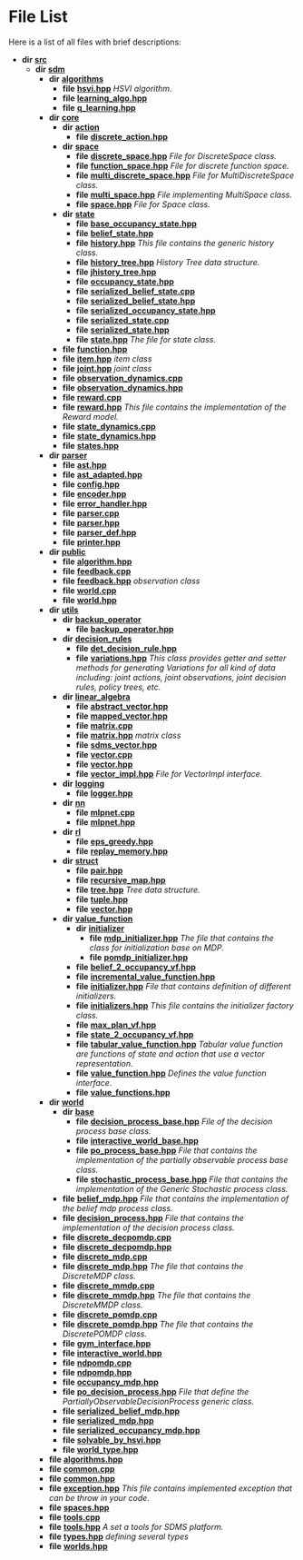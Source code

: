 
# File List

Here is a list of all files with brief descriptions:


* **dir** [**src**](dir_68267d1309a1af8e8297ef4c3efbcdba.md)   
  * **dir** [**sdm**](dir_ae1b8d8c3d2627954ba53c22978558f0.md)   
    * **dir** [**algorithms**](dir_baab9deb2ceef290d17fdadea9d6b69b.md)   
      * **file** [**hsvi.hpp**](hsvi_8hpp.md) _HSVI algorithm._   
      * **file** [**learning\_algo.hpp**](learning__algo_8hpp.md)   
      * **file** [**q\_learning.hpp**](q__learning_8hpp.md)   
    * **dir** [**core**](dir_92216a09053680f71034e5e26026ee62.md)   
      * **dir** [**action**](dir_da22f131ef310b227029eb4cfbb3e75b.md)   
        * **file** [**discrete\_action.hpp**](discrete__action_8hpp.md)   
      * **dir** [**space**](dir_4382197029a4717686416170aae3e90a.md)   
        * **file** [**discrete\_space.hpp**](discrete__space_8hpp.md) _File for DiscreteSpace class._   
        * **file** [**function\_space.hpp**](function__space_8hpp.md) _File for discrete function space._   
        * **file** [**multi\_discrete\_space.hpp**](multi__discrete__space_8hpp.md) _File for MultiDiscreteSpace class._   
        * **file** [**multi\_space.hpp**](multi__space_8hpp.md) _File implementing MultiSpace class._   
        * **file** [**space.hpp**](space_8hpp.md) _File for Space class._   
      * **dir** [**state**](dir_d0d8dc666ec4ca9b544d63f25347f269.md)   
        * **file** [**base\_occupancy\_state.hpp**](base__occupancy__state_8hpp.md)   
        * **file** [**belief\_state.hpp**](belief__state_8hpp.md)   
        * **file** [**history.hpp**](history_8hpp.md) _This file contains the generic history class._   
        * **file** [**history\_tree.hpp**](history__tree_8hpp.md) _History Tree data structure._   
        * **file** [**jhistory\_tree.hpp**](jhistory__tree_8hpp.md)   
        * **file** [**occupancy\_state.hpp**](occupancy__state_8hpp.md)   
        * **file** [**serialized\_belief\_state.cpp**](serialized__belief__state_8cpp.md)   
        * **file** [**serialized\_belief\_state.hpp**](serialized__belief__state_8hpp.md)   
        * **file** [**serialized\_occupancy\_state.hpp**](serialized__occupancy__state_8hpp.md)   
        * **file** [**serialized\_state.cpp**](serialized__state_8cpp.md)   
        * **file** [**serialized\_state.hpp**](serialized__state_8hpp.md)   
        * **file** [**state.hpp**](state_8hpp.md) _The file for state class._   
      * **file** [**function.hpp**](function_8hpp.md)   
      * **file** [**item.hpp**](item_8hpp.md) _item class_   
      * **file** [**joint.hpp**](joint_8hpp.md) _joint class_   
      * **file** [**observation\_dynamics.cpp**](observation__dynamics_8cpp.md)   
      * **file** [**observation\_dynamics.hpp**](observation__dynamics_8hpp.md)   
      * **file** [**reward.cpp**](reward_8cpp.md)   
      * **file** [**reward.hpp**](reward_8hpp.md) _This file contains the implementation of the Reward model._   
      * **file** [**state\_dynamics.cpp**](state__dynamics_8cpp.md)   
      * **file** [**state\_dynamics.hpp**](state__dynamics_8hpp.md)   
      * **file** [**states.hpp**](states_8hpp.md) 
    * **dir** [**parser**](dir_6daa6254ddefc40233dd42d3ed88a5a9.md)   
      * **file** [**ast.hpp**](ast_8hpp.md)   
      * **file** [**ast\_adapted.hpp**](ast__adapted_8hpp.md) 
      * **file** [**config.hpp**](config_8hpp.md)   
      * **file** [**encoder.hpp**](encoder_8hpp.md)   
      * **file** [**error\_handler.hpp**](error__handler_8hpp.md)   
      * **file** [**parser.cpp**](parser_8cpp.md)   
      * **file** [**parser.hpp**](parser_8hpp.md)   
      * **file** [**parser\_def.hpp**](parser__def_8hpp.md)   
      * **file** [**printer.hpp**](printer_8hpp.md)   
    * **dir** [**public**](dir_33715f1cc09e852083918bf432e54d5e.md)   
      * **file** [**algorithm.hpp**](algorithm_8hpp.md)   
      * **file** [**feedback.cpp**](feedback_8cpp.md)   
      * **file** [**feedback.hpp**](feedback_8hpp.md) _observation class_   
      * **file** [**world.cpp**](world_8cpp.md)   
      * **file** [**world.hpp**](world_8hpp.md)   
    * **dir** [**utils**](dir_d5f9b32a4b7e3085fe36bb5e85e812de.md)   
      * **dir** [**backup\_operator**](dir_e5da9301ce0d3402db8949e56416e9b7.md)   
        * **file** [**backup\_operator.hpp**](backup__operator_8hpp.md)   
      * **dir** [**decision\_rules**](dir_4983fd2ecc8cc6698afce148812a6aba.md)   
        * **file** [**det\_decision\_rule.hpp**](det__decision__rule_8hpp.md)   
        * **file** [**variations.hpp**](variations_8hpp.md) _This class provides getter and setter methods for generating Variations for all kind of data including: joint actions, joint observations, joint decision rules, policy trees, etc._   
      * **dir** [**linear\_algebra**](dir_f6794c324212297d566732725cbf26ea.md)   
        * **file** [**abstract\_vector.hpp**](abstract__vector_8hpp.md)   
        * **file** [**mapped\_vector.hpp**](mapped__vector_8hpp.md)   
        * **file** [**matrix.cpp**](matrix_8cpp.md)   
        * **file** [**matrix.hpp**](matrix_8hpp.md) _matrix class_   
        * **file** [**sdms\_vector.hpp**](sdms__vector_8hpp.md)   
        * **file** [**vector.cpp**](vector_8cpp.md)   
        * **file** [**vector.hpp**](linear__algebra_2vector_8hpp.md)   
        * **file** [**vector\_impl.hpp**](vector__impl_8hpp.md) _File for VectorImpl interface._   
      * **dir** [**logging**](dir_a755706b7eb45c402113f86d3477d08c.md)   
        * **file** [**logger.hpp**](logger_8hpp.md)   
      * **dir** [**nn**](dir_a0f8f367ee5fbc480d285e7bffe42674.md)   
        * **file** [**mlpnet.cpp**](mlpnet_8cpp.md) 
        * **file** [**mlpnet.hpp**](mlpnet_8hpp.md)   
      * **dir** [**rl**](dir_1bc0c1e8b4bb5415537951e68df5cc3c.md)   
        * **file** [**eps\_greedy.hpp**](eps__greedy_8hpp.md)   
        * **file** [**replay\_memory.hpp**](replay__memory_8hpp.md)   
      * **dir** [**struct**](dir_8910f640002ec96a2876ed8b2614abb5.md)   
        * **file** [**pair.hpp**](pair_8hpp.md)   
        * **file** [**recursive\_map.hpp**](recursive__map_8hpp.md)   
        * **file** [**tree.hpp**](tree_8hpp.md) _Tree data structure._   
        * **file** [**tuple.hpp**](tuple_8hpp.md)   
        * **file** [**vector.hpp**](struct_2vector_8hpp.md)   
      * **dir** [**value\_function**](dir_9190e49f25bb1396e1fb4a6f0beec9b4.md)   
        * **dir** [**initializer**](dir_8f297180fb36cffec7cf6cc452bb4d2e.md)   
          * **file** [**mdp\_initializer.hpp**](mdp__initializer_8hpp.md) _The file that contains the class for initialization base on MDP._   
          * **file** [**pomdp\_initializer.hpp**](pomdp__initializer_8hpp.md)   
        * **file** [**belief\_2\_occupancy\_vf.hpp**](belief__2__occupancy__vf_8hpp.md)   
        * **file** [**incremental\_value\_function.hpp**](incremental__value__function_8hpp.md)   
        * **file** [**initializer.hpp**](initializer_8hpp.md) _File that contains definition of different initializers._   
        * **file** [**initializers.hpp**](initializers_8hpp.md) _This file contains the initializer factory class._   
        * **file** [**max\_plan\_vf.hpp**](max__plan__vf_8hpp.md)   
        * **file** [**state\_2\_occupancy\_vf.hpp**](state__2__occupancy__vf_8hpp.md)   
        * **file** [**tabular\_value\_function.hpp**](tabular__value__function_8hpp.md) _Tabular value function are functions of state and action that use a vector representation._   
        * **file** [**value\_function.hpp**](value__function_8hpp.md) _Defines the value function interface._   
        * **file** [**value\_functions.hpp**](value__functions_8hpp.md)   
    * **dir** [**world**](dir_414fa79a2aeb4aba632c04a0d3a53fff.md)   
      * **dir** [**base**](dir_f82058e37a1f60b84f8487517c6ff983.md)   
        * **file** [**decision\_process\_base.hpp**](decision__process__base_8hpp.md) _File of the decision process base class._   
        * **file** [**interactive\_world\_base.hpp**](interactive__world__base_8hpp.md)   
        * **file** [**po\_process\_base.hpp**](po__process__base_8hpp.md) _File that contains the implementation of the partially observable process base class._   
        * **file** [**stochastic\_process\_base.hpp**](stochastic__process__base_8hpp.md) _File that contains the implementation of the Generic Stochastic process class._   
      * **file** [**belief\_mdp.hpp**](belief__mdp_8hpp.md) _File that contains the implementation of the belief mdp process class._   
      * **file** [**decision\_process.hpp**](decision__process_8hpp.md) _File that contains the implementation of the decision process class._   
      * **file** [**discrete\_decpomdp.cpp**](discrete__decpomdp_8cpp.md)   
      * **file** [**discrete\_decpomdp.hpp**](discrete__decpomdp_8hpp.md)   
      * **file** [**discrete\_mdp.cpp**](discrete__mdp_8cpp.md)   
      * **file** [**discrete\_mdp.hpp**](discrete__mdp_8hpp.md) _The file that contains the DiscreteMDP class._   
      * **file** [**discrete\_mmdp.cpp**](discrete__mmdp_8cpp.md)   
      * **file** [**discrete\_mmdp.hpp**](discrete__mmdp_8hpp.md) _The file that contains the DiscreteMMDP class._   
      * **file** [**discrete\_pomdp.cpp**](discrete__pomdp_8cpp.md)   
      * **file** [**discrete\_pomdp.hpp**](discrete__pomdp_8hpp.md) _The file that contains the DiscretePOMDP class._   
      * **file** [**gym\_interface.hpp**](gym__interface_8hpp.md)   
      * **file** [**interactive\_world.hpp**](interactive__world_8hpp.md)   
      * **file** [**ndpomdp.cpp**](ndpomdp_8cpp.md)   
      * **file** [**ndpomdp.hpp**](ndpomdp_8hpp.md)   
      * **file** [**occupancy\_mdp.hpp**](occupancy__mdp_8hpp.md)   
      * **file** [**po\_decision\_process.hpp**](po__decision__process_8hpp.md) _File that define the PartiallyObservableDecisionProcess generic class._   
      * **file** [**serialized\_belief\_mdp.hpp**](serialized__belief__mdp_8hpp.md)   
      * **file** [**serialized\_mdp.hpp**](serialized__mdp_8hpp.md)   
      * **file** [**serialized\_occupancy\_mdp.hpp**](serialized__occupancy__mdp_8hpp.md)   
      * **file** [**solvable\_by\_hsvi.hpp**](solvable__by__hsvi_8hpp.md)   
      * **file** [**world\_type.hpp**](world__type_8hpp.md)   
    * **file** [**algorithms.hpp**](algorithms_8hpp.md)   
    * **file** [**common.cpp**](common_8cpp.md)   
    * **file** [**common.hpp**](common_8hpp.md)   
    * **file** [**exception.hpp**](exception_8hpp.md) _This file contains implemented exception that can be throw in your code._   
    * **file** [**spaces.hpp**](spaces_8hpp.md) 
    * **file** [**tools.cpp**](tools_8cpp.md)   
    * **file** [**tools.hpp**](tools_8hpp.md) _A set a tools for SDMS platform._   
    * **file** [**types.hpp**](types_8hpp.md) _defining several types_   
    * **file** [**worlds.hpp**](worlds_8hpp.md)   